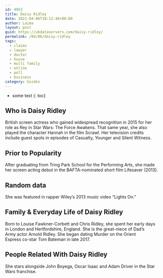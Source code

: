 ```yaml
---
id: 4953
title: Daisy Ridley
date: 2021-04-06T18:12:48+00:00
author: Laima
layout: post
guid: https://ukdataservers.com/daisy-ridley/
permalink: /04/06/daisy-ridley
tags:
  - claims
  - lawyer
  - doctor
  - house
  - multi family
  - online
  - poll
  - business
category: Guides
---
```


* some text
{: toc}


## Who is Daisy Ridley
                  
                  
                  
British screen actress who gained widespread recognition in 2015 for her role as Rey in Star Wars: The Force Awakens. That same year, she also played the character Hannah in the film Scrawl. Her television credits include guest spots in episodes of Casualty, Younger and Silent Witness. 
                  
              
            
              
            
                
                
                
## Prior to Popularity
                  
                  
                  
After graduating from Tring Park School for the Performing Arts, she made her screen acting debut in the BAFTA-nominated short film Lifesaver (2013).
                  
              
            
              
            
                
                
                
## Random data
                  
                  
                  
She was featured in rapper Wiley&#8217;s 2013 music video &#8220;Lights On.&#8221;
                  
              
            
              
            
                
                
                
## Family & Everyday Life of Daisy Ridley
                  
                  
                  
Born to Louise Fawkner-Corbett and Chris Ridley, she spent her early days in London and Hertfordshire, England. She is the great-niece of Dad&#8217;s Army actor Arnold Ridley. She began dating Murder on the Orient Express co-star Tom Bateman in late 2017.
                  
              
            
              
            
                
                
                
## People Related With Daisy Ridley
                  
                  
                  
She stars alongside John Boyega, Oscar Isaac and Adam Driver in the Star Wars franchise.
                  
              
            
              
            
                
              
            
              
              
            
            
              
            
          
          
          